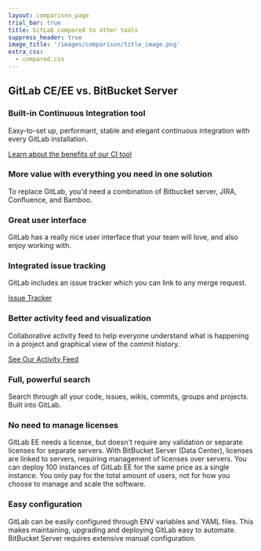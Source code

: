 ```yaml
---
layout: comparison_page
trial_bar: true
title: GitLab compared to other tools
suppress_header: true
image_title: '/images/comparison/title_image.png'
extra_css:
  - compared.css
---
```


## GitLab CE/EE vs. BitBucket Server

### Built-in Continuous Integration tool
Easy-to-set up, performant, stable and elegant continuous integration with every GitLab installation.

[Learn about the benefits of our CI tool](https://docs.gitlab.com/ce/ci/)

### More value with everything you need in one solution
To replace GitLab, you'd need a combination of Bitbucket server, JIRA, Confluence, and Bamboo.

### Great user interface
GitLab has a really nice user interface that your team will love, and also enjoy working with.

### Integrated issue tracking
GitLab includes an issue tracker which you can link to any merge request.

[Issue Tracker](https://gitlab.com/gitlab-org/gitlab-ce/issues)

### Better activity feed and visualization
Collaborative activity feed to help everyone understand what is happening in a project and graphical view of the commit history.

[See Our Activity Feed](https://gitlab.com/gitlab-org/gitlab-ce/activity)

### Full, powerful search
Search through all your code, issues, wikis, commits, groups and projects. Built into GitLab.

### No need to manage licenses
GitLab EE needs a license, but doesn't require any validation or separate
licenses for separate servers. With BitBucket Server (Data Center), licenses
are linked to servers, requiring management of licenses over servers.
You can deploy 100 instances of GitLab EE for the same price as a single
instance. You only pay for the total amount of users, not for how you choose to
manage and scale the software.

### Easy configuration
GitLab can be easily configured through ENV variables and YAML files.
This makes maintaining, upgrading and deploying GitLab easy to automate.
BitBucket Server requires extensive manual configuration.
